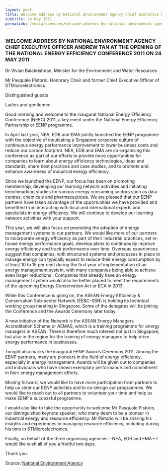 ```yaml
---
layout: post
title: Welcome address by National Environment Agency Chief Executive Officer Andrew Tan at the opening of the National Energy Efficiency Conference 2011 on 24 May 2011
subtitle: 24 May 2011
permalink: /media/speeches/welcome-address-by-national-environment-agency-chief-executive-officer-andrew-tan-at-the-opening-of-the-national-energy-efficiency-conference-2011-on-24-may-2011
---
```


### WELCOME ADDRESS BY NATIONAL ENVIRONMENT AGENCY CHIEF EXECUTIVE OFFICER ANDREW TAN AT THE OPENING OF THE NATIONAL ENERGY EFFICIENCY CONFERENCE 2011 ON 24 MAY 2011

Dr Vivian Balakrishnan, Minister for the Environment and Water Resources

Mr Pasquale Pistorio, Honorary Chair and former Chief Executive Officer of STMicroelectronics

Distinguished guests

Ladies and gentlemen

Good morning and welcome to the inaugural National Energy Efficiency Conference (NEEC) 2011, a key event under the National Energy Efficiency Partnership or EENP programme.

In April last year, NEA, EDB and EMA jointly launched the EENP programme with the objective of inculcating a Singapore corporate culture of continuous energy performance improvement to lower business costs and reduce our carbon footprint. NEA, EDB and EMA are co-organising this conference as part of our efforts to provide more opportunities for companies to learn about energy efficiency technologies, ideas and standards, share best practices and case studies, and to promote and enhance awareness of industrial energy efficiency.

Since we launched the EENP, our focus has been on promoting membership, developing our learning network activities and initiating benchmarking studies for various energy consuming sectors such as data centres, chemicals and pharmaceuticals. We are pleased that our EENP partners have taken advantage of the opportunities we have provided and benefited from interacting with local and international experts and specialists in energy efficiency. We will continue to develop our learning network activities with your support.

This year, we will also focus on promoting the adoption of energy management systems to our partners. We would like more of our partners to incorporate energy efficiency as part of their industrial practices, set in-house energy performance goals, develop plans to continuously improve energy efficiency and track performance over time. Overseas experiences suggest that companies, with structured systems and processes in place to manage energy can typically expect to reduce their energy consumption by at least 10 to 15 per cent during the first year of implementation of an energy management system, with many companies being able to achieve even larger reductions . Companies that already have an energy management system would also be better placed to meet the requirements of the upcoming Energy Conservation Act or ECA in 2013.

While this Conference is going on, the ASEAN Energy Efficiency & Conservation Sub-sector Network (EE&C-SSN) is holding its technical working group meeting in Singapore. Some of the delegates will be joining the Conference and the Awards Ceremony later today.

A new initiative of the Network is the ASEAN Energy Managers Accreditation Scheme or AEMAS, which is a training programme for energy managers in ASEAN. There is therefore much interest not just in Singapore, but also in the region for the training of energy managers to help drive energy performance in businesses.

Tonight also marks the inaugural EENP Awards Ceremony 2011. Among the EENP partners, many are pioneers in the field of energy efficiency, especially in energy management. Awards will be given out to companies and individuals who have shown exemplary performance and commitment in their energy management efforts.

Moving forward, we would like to have more participation from partners to help us steer our EENP activities and to co-design our programmes. We would like to reach out to all partners to volunteer your time and help us make EENP a successful programme.

I would also like to take the opportunity to welcome Mr Pasquale Pistorio, our distinguished keynote speaker, who many deem to be a pioneer in industrial energy and resource efficiency. Mr Pistorio will be sharing his insights and experiences in managing resource efficiency, including during his time in STMicroelectronics.

Finally, on behalf of the three organising agencies – NEA, EDB and EMA – I would like wish all of you a fruitful two days.

Thank you.



Source: [<a href="https://www.nea.gov.sg/" target="_blank">National Environment Agency</a>](https://www.nea.gov.sg/)